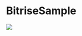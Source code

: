# BitriseSample
![](https://www.bitrise.io/app/fcfb58e7d65c4cc6.svg?token=sz5B6Axiv7PZiEXvwab2ew&branch=master)
